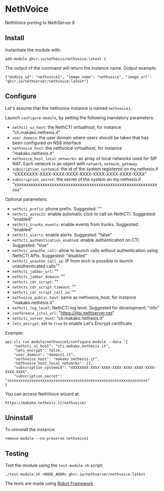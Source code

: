 # NethVoice

NethVoice porting to NethServer 8

## Install

Instantiate the module with:

    add-module ghcr.io/nethesis/nethvoice:latest 1

The output of the command will return the instance name.
Output example:

    {"module_id": "nethvoice1", "image_name": "nethvoice", "image_url": "ghcr.io/nethserver/nethvoice:latest"}

## Configure

Let's assume that the nethvoice instance is named `nethvoice1`.

Launch `configure-module`, by setting the following mandatory parameters:
-  `nethcti_ui_host`: the NethCTI virtualhost, for instance "cti.makako.nethesis.it"
-  `user_domain`: the user domain where users should be taken that has been configured on NS8 interface
-  `nethvoice_host`: the nethvoice virtualhost, for instance "makako.nethesis.it"
-  `nethvoice_host_local_networks`: an array of local networks used for SIP NAT. Each network is an object with `network`, `netmask`, `gateway`
-  `subscription_systemid`: the id of the system registered on my.nethesis.it "XXXXXXXX-XXXX-XXXX-XXXX-XXXX-XXXX-XXXX-XXXX-XXXX"
-  `subscription_secret`: the secret of the system on my.nethesis.it "xxxxxxxxxxxxxxxxxxxxxxxxxxxxxxxxxxxxxxxxxxxxxxxxxxxxxxxxxxxxxxxx"

Optional parameters:
-  `nethcti_prefix`: phone prefix. Suggested: ""
-  `nethcti_autoc2c`: enable automatic click to call on NethCTI. Suggested: "enabled"
-  `nethcti_trunks_events`: enable events from trunks. Suggested: "enabled"
-  `nethcti_alerts`: enable alerts. Suggested: "false"
-  `nethcti_authentication_enabled`: enable authentication on CTI. Suggested: "true"
-  `nethcti_unauthe_call`: allow to launch calls without authentication using NethCTI APIs. Suggested: "disabled"
-  `nethcti_unauthe_call_ip`: IP from wich is possible to launch unauthenticated calls""
-  `nethcti_jabber_url`: ""
-  `nethcti_jabber_domain`: ""
-  `nethcti_cdr_script`: ""
-  `nethcti_cdr_script_timeout`: ""
-  `nethcti_cdr_script_call_in`: ""
-  `nethvoice_public_host`: same as nethvoice_host. for instance "makako.nethesis.it"
-  `nethcti_log_level`: NethCTI log level. Suggested for development: "info"
-  `conference_jitsi_url`: "https://jitsi.nethserver.net"
-  `nethcti_server_host`: "cti.makako.nethesis.it"
-  `lets_encrypt`: set to `true` to enable Let's Encrypt certificate

Example:
```
api-cli run module/nethvoice1/configure-module --data '{
    "nethcti_ui_host": "cti.makako.nethesis.it",
    "lets_encrypt": false,
    "user_domain": "domain1.it",
    "nethvoice_host": "makako.nethesis.it",
    "nethvoice_host_local_networks": [],
    "subscription_systemid": "XXXXXXXX-XXXX-XXXX-XXXX-XXXX-XXXX-XXXX-XXXX-XXXX",
    "subscription_secret": "xxxxxxxxxxxxxxxxxxxxxxxxxxxxxxxxxxxxxxxxxxxxxxxxxxxxxxxxxxxxxxxx"
}
```

You can access NethVoice wizard at:
```
https://makako.nethesis.it/nethvoice/
```

## Uninstall

To uninstall the instance:

    remove-module --no-preserve nethvoice1

## Testing

Test the module using the `test-module.sh` script:


    ./test-module.sh <NODE_ADDR> ghcr.io/nethserver/nethvoice:latest

The tests are made using [Robot Framework](https://robotframework.org/)

